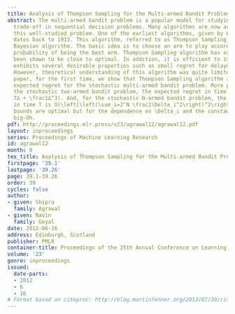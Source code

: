 ```yaml
---
title: Analysis of Thompson Sampling for the Multi-armed Bandit Problem
abstract: The multi-armed bandit problem is a popular model for studying exploration/exploitation
  trade-off in sequential decision problems. Many algorithms are now available for
  this well-studied problem. One of the earliest algorithms, given by W. R. Thompson,
  dates back to 1933. This algorithm, referred to as Thompson Sampling, is a natural
  Bayesian algorithm. The basic idea is to choose an arm to play according to its
  probability of being the best arm. Thompson Sampling algorithm has experimentally
  been shown to be close to optimal. In addition, it is efficient to implement and
  exhibits several desirable properties such as small regret for delayed feedback.
  However, theoretical understanding of this algorithm was quite limited. In this
  paper, for the first time, we show that Thompson Sampling algorithm achieves logarithmic
  expected regret for the stochastic multi-armed bandit problem. More precisely, for
  the stochastic two-armed bandit problem, the expected regret in time T is O(\frac\ln
  T∆ + \frac1∆^3). And, for the stochastic N-armed bandit problem, the expected regret
  in time T is O(\left[\left(\sum_i=2^N \frac1\Delta_i^2\right)^2\right] \ln T). Our
  bounds are optimal but for the dependence on \Delta_i and the constant factors in
  big-Oh.
pdf: http://proceedings.mlr.press/v23/agrawal12/agrawal12.pdf
layout: inproceedings
series: Proceedings of Machine Learning Research
id: agrawal12
month: 0
tex_title: Analysis of Thompson Sampling for the Multi-armed Bandit Problem
firstpage: '39.1'
lastpage: '39.26'
page: 39.1-39.26
order: 39
cycles: false
author:
- given: Shipra
  family: Agrawal
- given: Navin
  family: Goyal
date: 2012-06-16
address: Edinburgh, Scotland
publisher: PMLR
container-title: Proceedings of the 25th Annual Conference on Learning Theory
volume: '23'
genre: inproceedings
issued:
  date-parts:
  - 2012
  - 6
  - 16
# Format based on citeproc: http://blog.martinfenner.org/2013/07/30/citeproc-yaml-for-bibliographies/
---
```

